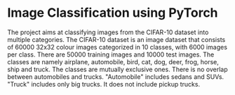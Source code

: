 # Image Classification using PyTorch

The project aims at classifying images from the CIFAR-10 dataset into multiple categories. The CIFAR-10 dataset is an image dataset that consists of 60000 32x32 colour images categorized in 10 classes, with 6000 images per class. There are 50000 training images and 10000 test images. The classes are namely airplane, automobile, bird, cat, dog, deer, frog, horse, ship and truck. The classes are mutually exclusive ones. There is no overlap between automobiles and trucks. "Automobile" includes sedans and SUVs. "Truck" includes only big trucks. It does not include pickup trucks.
